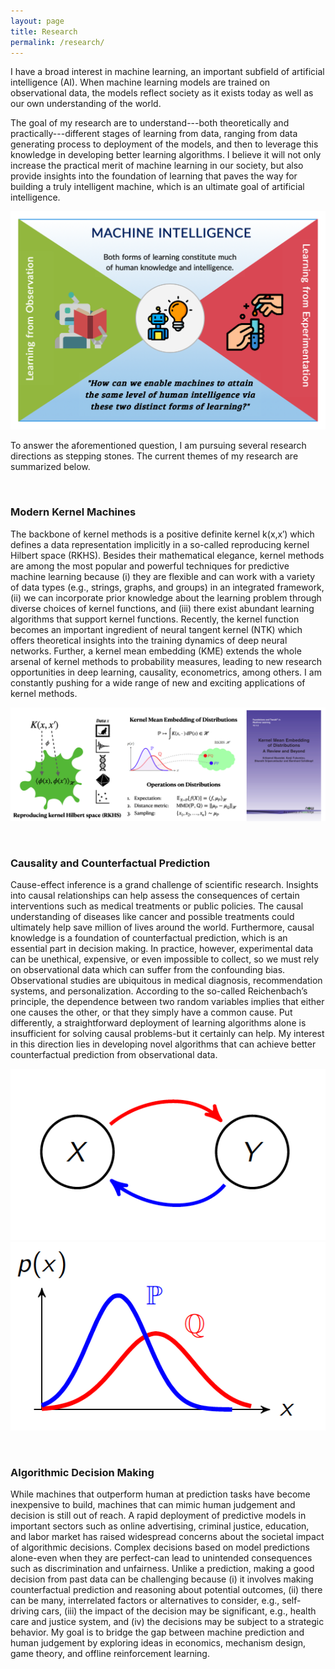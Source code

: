 ```yaml
---
layout: page
title: Research
permalink: /research/
---
```


<p>I have a broad interest in machine learning, an important subfield of artificial intelligence (AI). When machine learning models are trained on observational data, the models reflect society as it exists today as well as our own understanding of the world.</p>

<p>The goal of my research are to understand---both theoretically and practically---different stages of learning from data, ranging from data generating process to deployment of the models, and then to leverage this knowledge in developing better learning algorithms. I believe it will not only increase the practical merit of machine learning in our society, but also provide insights into the foundation of learning that paves the way for building a truly intelligent machine, which is an ultimate goal of artificial intelligence.</p>

![Research Summary](/assets/img/research-visual.jpg)

<p>To answer the aforementioned question, I am pursuing several research directions as stepping stones. The current themes of my research are summarized below.</p>

<br>
<h3>Modern Kernel Machines</h3>

The backbone of kernel methods is a positive definite kernel k(x,x′) which defines a data representation implicitly in a so-called reproducing kernel Hilbert space (RKHS). Besides their mathematical elegance, kernel methods are among the most popular and powerful techniques for predictive machine learning because (i) they are flexible and can work with a variety of data types (e.g., strings, graphs, and groups) in an integrated framework, (ii) we can incorporate prior knowledge about the learning problem through diverse choices of kernel functions, and (iii) there exist abundant learning algorithms that support kernel functions. Recently, the kernel function becomes an important ingredient of neural tangent kernel (NTK) which offers theoretical insights into the training dynamics of deep neural networks. Further, a kernel mean embedding (KME) extends the whole arsenal of kernel methods to probability measures, leading to new research opportunities in deep learning, causality, econometrics, among others. I am constantly pushing for a wide range of new and exciting applications of kernel methods.

![Kernel Methods](/assets/img/kernel-methods.png)

<br>
<h3>Causality and Counterfactual Prediction</h3>

Cause-effect inference is a grand challenge of scientific research. Insights into causal relationships can help assess the consequences of certain interventions such as medical treatments or public policies. The causal understanding of diseases like cancer and possible treatments could ultimately help save million of lives around the world. Furthermore, causal knowledge is a foundation of counterfactual prediction, which is an essential part in decision making. In practice, however, experimental data can be unethical, expensive, or even impossible to collect, so we must rely on observational data which can suffer from the confounding bias. Observational studies are ubiquitous in medical diagnosis, recommendation systems, and personalization. According to the so-called Reichenbach’s principle, the dependence between two random variables implies that either one causes the other, or that they simply have a common cause. Put differently, a straightforward deployment of learning algorithms alone is insufficient for solving causal problems-but it certainly can help. My interest in this direction lies in developing novel algorithms that can achieve better counterfactual prediction from observational data.

![Causality](/assets/img/causality.png)
![Distribution](/assets/img/distribution.png)


<br>
<h3>Algorithmic Decision Making</h3>

<p>
While machines that outperform human at prediction tasks have become inexpensive to build, machines that can mimic human judgement and decision is still out of reach. A rapid deployment of predictive models in important sectors such as online advertising, criminal justice, education, and labor market has raised widespread concerns about the societal impact of algorithmic decisions. Complex decisions based on model predictions alone-even when they are perfect-can lead to unintended consequences such as discrimination and unfairness. Unlike a prediction, making a good decision from past data can be challenging because (i) it involves making counterfactual prediction and reasoning about potential outcomes, (ii) there can be many, interrelated factors or alternatives to consider, e.g., self-driving cars, (iii) the impact of the decision may be significant, e.g., health care and justice system, and (iv) the decisions may be subject to a strategic behavior. My goal is to bridge the gap between machine prediction and human judgement by exploring ideas in economics, mechanism design, game theory, and offline reinforcement learning.
</p>
